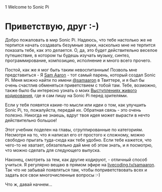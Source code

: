 1 Welcome to Sonic Pi

# Приветствую, друг :-)

Добро пожаловать в мир Sonic Pi. Надеюсь, что тебе настолько же не терпится начать
создавать безумные звуки, насколько мне не терпится показать тебе, как это делается.
О, да, это будет действительно веселое путешествие, в котором ты будешь изучать
музыку, синтез, программирование, композицию, исполнение и много всего прочего.

Постой, как же я мог быть таким невоспитанным! Позволь мне представиться - Я
[Sam Aaron](http://twitter.com/samaaron) - тот самый парень, который создал Sonic
Pi. Меня можно найти по имени [@samaaron](http://twitter.com/samaaron) в Твиттере,
и я был бы очень счастлив обменяться приветствием с тобой там. Тебе, возможно,
также было бы интересно узнать о моих
[Выступлениях живого кодирования](http://facebook.com/livecodersamaaron), где я
сам пишу на Sonic Pi перед зрителями.

Если у тебя появятся какие-то мысли или идеи о том, как улучшить Sonic Pi, то,
пожалуйста, передай их. Обратная связь - это очень полезно. Никогда не знаешь,
вдруг твоя идея может вырасти в нечто действительно большое!

Этот учебник поделен на главы, сгруппированные по категориям. Несмотря на то, что
я написал его от простого к сложному, можно свободно прыгать туда-сюда как тебе
удобно. Если тебе кажется, что чего-то не хватает, обязательно дай мне об этом знать,
и я посмотрю, что можно сделать для следующего выпуска.

Наконец, смотреть за тем, как другие кодируют, - отличный способ учиться. Я
регулярно вещаю в прямом эфире на [livecoding.tv/samaaron](http://livecoding.tv/samaaron).
Так что не забывай появляться там, чтобы поприветствовать всех и задать все свои
многочисленные вопросы :-)

Что ж, давай начнем...
